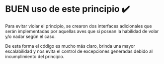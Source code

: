 # BUEN uso de este principio :heavy_check_mark:

Para evitar violar el principio, se crearon dos interfaces adicionales que serán implementadas
por aquellas aves que si posean la habilidad de volar y/o nadar según el caso.

De esta forma el código es mucho más claro, brinda una mayor escalabilidad y nos evita
el control de excepciones generadas debido al incumplimiento del principio.
